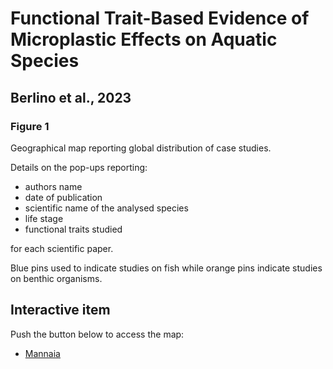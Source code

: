 # Functional Trait-Based Evidence of Microplastic Effects on Aquatic Species
## Berlino et al., 2023
### Figure 1
Geographical map reporting global distribution of case studies.

Details on the pop-ups reporting: 
- authors name 
- date of publication
- scientific name  of the analysed species
- life stage 
- functional traits studied 

for each scientific paper.

Blue pins used to indicate studies on fish while orange pins indicate studies on benthic organisms.

## Interactive item

Push the button below to access the map:

 - [Mannaia](https://www.youtube.com/watch?v=StlHNfdP_to&t=3s&ab_channel=MaurizioMerluzzo)
 
